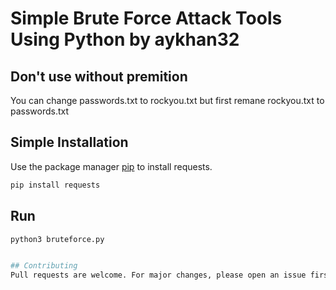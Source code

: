 # Simple Brute Force Attack Tools Using Python by aykhan32
## Don't use without premition
You can change passwords.txt to rockyou.txt but first remane rockyou.txt to passwords.txt


## Simple Installation

Use the package manager [pip](https://pip.pypa.io/en/stable/) to install requests.

```bash
pip install requests
```

## Run

```bash
python3 bruteforce.py


## Contributing
Pull requests are welcome. For major changes, please open an issue first to discuss what you would like to change.
